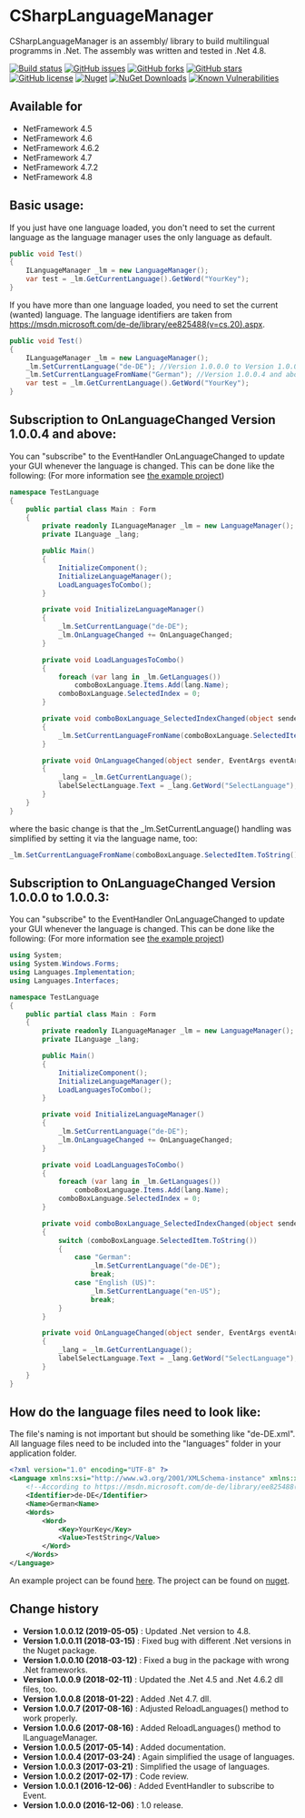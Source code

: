 CSharpLanguageManager
====================================

CSharpLanguageManager is an assembly/ library to build multilingual programms in .Net.
The assembly was written and tested in .Net 4.8.

[![Build status](https://ci.appveyor.com/api/projects/status/v19epph90d3dgs1k?svg=true)](https://ci.appveyor.com/project/SeppPenner/csharplanguagemanager)
[![GitHub issues](https://img.shields.io/github/issues/SeppPenner/CSharpLanguageManager.svg)](https://github.com/SeppPenner/CSharpLanguageManager/issues)
[![GitHub forks](https://img.shields.io/github/forks/SeppPenner/CSharpLanguageManager.svg)](https://github.com/SeppPenner/CSharpLanguageManager/network)
[![GitHub stars](https://img.shields.io/github/stars/SeppPenner/CSharpLanguageManager.svg)](https://github.com/SeppPenner/CSharpLanguageManager/stargazers)
[![GitHub license](https://img.shields.io/badge/license-AGPL-blue.svg)](https://raw.githubusercontent.com/SeppPenner/CSharpLanguageManager/master/License.txt)
[![Nuget](https://img.shields.io/badge/CSharpLanguageManager-Nuget-brightgreen.svg)](https://www.nuget.org/packages/HaemmerElectronics.SeppPenner.Language/)
[![NuGet Downloads](https://img.shields.io/nuget/dt/HaemmerElectronics.SeppPenner.Language.svg)](https://www.nuget.org/packages/HaemmerElectronics.SeppPenner.Language/)
[![Known Vulnerabilities](https://snyk.io/test/github/SeppPenner/CSharpLanguageManager/badge.svg)](https://snyk.io/test/github/SeppPenner/CSharpLanguageManager)

## Available for
* NetFramework 4.5
* NetFramework 4.6
* NetFramework 4.6.2
* NetFramework 4.7
* NetFramework 4.7.2
* NetFramework 4.8

## Basic usage:
If you just have one language loaded, you don't need to set the current language as
the language manager uses the only language as default.
```csharp
public void Test()
{
	ILanguageManager _lm = new LanguageManager();
	var test = _lm.GetCurrentLanguage().GetWord("YourKey");
}
```
If you have more than one language loaded, you need to set the current (wanted) language.
The language identifiers are taken from https://msdn.microsoft.com/de-de/library/ee825488(v=cs.20).aspx.
```csharp
public void Test()
{
	ILanguageManager _lm = new LanguageManager();
	_lm.SetCurrentLanguage("de-DE"); //Version 1.0.0.0 to Version 1.0.0.3
	_lm.SetCurrentLanguageFromName("German"); //Version 1.0.0.4 and above
	var test = _lm.GetCurrentLanguage().GetWord("YourKey");
}
```

## Subscription to OnLanguageChanged Version 1.0.0.4 and above:
You can "subscribe" to the EventHandler OnLanguageChanged to update your GUI whenever the language is changed.
This can be done like the following: (For more information see [the example project](https://github.com/SeppPenner/CSharpLanguageManager/blob/master/Language/TestLanguage/Main.cs))
```csharp
namespace TestLanguage
{
    public partial class Main : Form
    {
        private readonly ILanguageManager _lm = new LanguageManager();
        private ILanguage _lang;

        public Main()
        {
            InitializeComponent();
            InitializeLanguageManager();
            LoadLanguagesToCombo();
        }

        private void InitializeLanguageManager()
        {
            _lm.SetCurrentLanguage("de-DE");
            _lm.OnLanguageChanged += OnLanguageChanged;
        }

        private void LoadLanguagesToCombo()
        {
            foreach (var lang in _lm.GetLanguages())
                comboBoxLanguage.Items.Add(lang.Name);
            comboBoxLanguage.SelectedIndex = 0;
        }

        private void comboBoxLanguage_SelectedIndexChanged(object sender, EventArgs e)
        {
            _lm.SetCurrentLanguageFromName(comboBoxLanguage.SelectedItem.ToString());
        }

        private void OnLanguageChanged(object sender, EventArgs eventArgs)
        {
            _lang = _lm.GetCurrentLanguage();
            labelSelectLanguage.Text = _lang.GetWord("SelectLanguage");
        }
    }
}
```
where the basic change is that the _lm.SetCurrentLanguage() handling was simplified by setting it via the language name, too:
```csharp
_lm.SetCurrentLanguageFromName(comboBoxLanguage.SelectedItem.ToString());
```

## Subscription to OnLanguageChanged Version 1.0.0.0 to 1.0.0.3:
You can "subscribe" to the EventHandler OnLanguageChanged to update your GUI whenever the language is changed.
This can be done like the following: (For more information see [the example project](https://github.com/SeppPenner/CSharpLanguageManager/blob/master/Language/TestLanguage/Main.cs))

```csharp
using System;
using System.Windows.Forms;
using Languages.Implementation;
using Languages.Interfaces;

namespace TestLanguage
{
    public partial class Main : Form
    {
        private readonly ILanguageManager _lm = new LanguageManager();
        private ILanguage _lang;

        public Main()
        {
            InitializeComponent();
            InitializeLanguageManager();
            LoadLanguagesToCombo();
        }

        private void InitializeLanguageManager()
        {
            _lm.SetCurrentLanguage("de-DE");
            _lm.OnLanguageChanged += OnLanguageChanged;
        }

        private void LoadLanguagesToCombo()
        {
            foreach (var lang in _lm.GetLanguages())
                comboBoxLanguage.Items.Add(lang.Name);
            comboBoxLanguage.SelectedIndex = 0;
        }

        private void comboBoxLanguage_SelectedIndexChanged(object sender, EventArgs e)
        {
            switch (comboBoxLanguage.SelectedItem.ToString())
            {
                case "German":
                    _lm.SetCurrentLanguage("de-DE");
                    break;
                case "English (US)":
                    _lm.SetCurrentLanguage("en-US");
                    break;
            }
        }

        private void OnLanguageChanged(object sender, EventArgs eventArgs)
        {
            _lang = _lm.GetCurrentLanguage();
            labelSelectLanguage.Text = _lang.GetWord("SelectLanguage");
        }
    }
}
```

## How do the language files need to look like:
The file's naming is not important but should be something like "de-DE.xml".
All language files need to be included into the "languages" folder in your application folder.
```xml
<?xml version="1.0" encoding="UTF-8" ?>
<Language xmlns:xsi="http://www.w3.org/2001/XMLSchema-instance" xmlns:xsd="http://www.w3.org/2001/XMLSchema">
    <!--According to https://msdn.microsoft.com/de-de/library/ee825488(v=cs.20).aspx-->
    <Identifier>de-DE</Identifier> 
	<Name>German<Name>
	<Words>
		<Word>
			<Key>YourKey</Key>
			<Value>TestString</Value>
		</Word>
	</Words>
</Language>
```

An example project can be found [here](https://github.com/SeppPenner/CSharpLanguageManager/tree/master/Language/TestLanguage).
The project can be found on [nuget](https://www.nuget.org/packages/HaemmerElectronics.SeppPenner.Language).

Change history
--------------

* **Version 1.0.0.12 (2019-05-05)** : Updated .Net version to 4.8.
* **Version 1.0.0.11 (2018-03-15)** : Fixed bug with different .Net versions in the Nuget package.
* **Version 1.0.0.10 (2018-03-12)** : Fixed a bug in the package with wrong .Net frameworks.
* **Version 1.0.0.9 (2018-02-11)** : Updated the .Net 4.5 and .Net 4.6.2 dll files, too.
* **Version 1.0.0.8 (2018-01-22)** : Added .Net 4.7. dll.
* **Version 1.0.0.7 (2017-08-16)** : Adjusted ReloadLanguages() method to work properly.
* **Version 1.0.0.6 (2017-08-16)** : Added ReloadLanguages() method to ILanguageManager.
* **Version 1.0.0.5 (2017-05-14)** : Added documentation.
* **Version 1.0.0.4 (2017-03-24)** : Again simplified the usage of languages.
* **Version 1.0.0.3 (2017-03-21)** : Simplified the usage of languages.
* **Version 1.0.0.2 (2017-02-17)** : Code review.
* **Version 1.0.0.1 (2016-12-06)** : Added EventHandler to subscribe to Event.
* **Version 1.0.0.0 (2016-12-06)** : 1.0 release.
